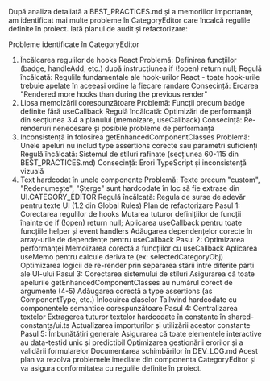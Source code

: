 După analiza detaliată a BEST_PRACTICES.md și a memoriilor importante, am identificat mai multe probleme în CategoryEditor care încalcă regulile definite în proiect. Iată planul de audit și refactorizare:

Probleme identificate în CategoryEditor
1. Încălcarea regulilor de hooks React
Problemă: Definirea funcțiilor (badge, handleAdd, etc.) după instrucțiunea if (!open) return null;
Regulă încălcată: Regulile fundamentale ale hook-urilor React - toate hook-urile trebuie apelate în aceeași ordine la fiecare randare
Consecință: Eroarea "Rendered more hooks than during the previous render"
2. Lipsa memoizării corespunzătoare
Problemă: Funcții precum badge definite fără useCallback
Regulă încălcată: Optimizări de performanță din secțiunea 3.4 a planului (memoizare, useCallback)
Consecință: Re-renderuri nenecesare și posibile probleme de performanță
3. Inconsistență în folosirea getEnhancedComponentClasses
Problemă: Unele apeluri nu includ type assertions corecte sau parametri suficienți
Regulă încălcată: Sistemul de stiluri rafinate (secțiunea 60-115 din BEST_PRACTICES.md)
Consecință: Erori TypeScript și inconsistență vizuală
4. Text hardcodat în unele componente
Problemă: Texte precum "custom", "Redenumește", "Șterge" sunt hardcodate în loc să fie extrase din UI.CATEGORY_EDITOR
Regulă încălcată: Regula de surse de adevăr pentru texte UI (1.2 din Global Rules)
Plan de refactorizare
Pasul 1: Corectarea regulilor de hooks
Mutarea tuturor definițiilor de funcții înainte de if (!open) return null;
Aplicarea useCallback pentru toate funcțiile helper și event handlers
Adăugarea dependențelor corecte în array-urile de dependențe pentru useCallback
Pasul 2: Optimizarea performanței
Memoizarea corectă a funcțiilor cu useCallback
Aplicarea useMemo pentru calcule deriva te (ex: selectedCategoryObj)
Optimizarea logicii de re-render prin separarea stării între diferite părți ale UI-ului
Pasul 3: Corectarea sistemului de stiluri
Asigurarea că toate apelurile getEnhancedComponentClasses au numărul corect de argumente (4-5)
Adăugarea corectă a type assertions (as ComponentType, etc.)
Înlocuirea claselor Tailwind hardcodate cu componentele semantice corespunzătoare
Pasul 4: Centralizarea textelor
Extragerea tuturor textelor hardcodate în constante în shared-constants/ui.ts
Actualizarea importurilor și utilizării acestor constante
Pasul 5: Îmbunătățiri generale
Asigurarea că toate elementele interactive au data-testid unic și predictibil
Optimizarea gestionării erorilor și a validării formularelor
Documentarea schimbărilor în DEV_LOG.md
Acest plan va rezolva problemele imediate din componenta CategoryEditor și va asigura conformitatea cu regulile definite în proiect.